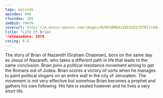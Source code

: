 ```yaml
---
tags: episode
epindex: 046
tfoindex: 205
imdbid: 79470
coverurl: https://m.media-amazon.com/images/M/MV5BMDA1ZWI4ZDItOTRlYi00OTUxLWFlNWQtMzM5NDI0YjA4ZGI2XkEyXkFqcGdeQXVyMjUzOTY1NTc@._V1_SX202_CR0,0,202,300_.jpg
title: "Life of Brian
"releasedate: 1979
rating: 8.0
---
```


The story of Brian of Nazareth (Graham Chapman), born on the same day as Jesus of Nazareth, who takes a different path in life that leads to the same conclusion. Brian joins a political resistance movement aiming to get the Romans out of Judea. Brian scores a victory of sorts when he manages to paint political slogans on an entire wall in the city of Jerusalem. The movement is not very effective but somehow Brian becomes a prophet and gathers his own following. His fate is sealed however and he lives a very short life.